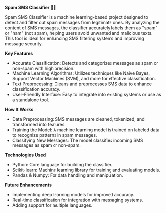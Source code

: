 **Spam SMS Classifier** 📱🚫

Spam SMS Classifier is a machine learning-based project designed to detect and filter out spam messages from legitimate ones. By analyzing the content of SMS messages, the classifier accurately labels them as "spam" or "ham" (not spam), helping users avoid unwanted and malicious texts. This tool is ideal for enhancing SMS filtering systems and improving message security.

**Key Features**
- Accurate Classification: Detects and categorizes messages as spam or non-spam with high precision.
- Machine Learning Algorithms: Utilizes techniques like Naive Bayes, Support Vector Machines (SVM), and more for effective classification.
- Text Preprocessing: Cleans and preprocesses SMS data to enhance classification accuracy.
- User-Friendly Interface: Easy to integrate into existing systems or use as a standalone tool.

**How It Works**
- Data Preprocessing: SMS messages are cleaned, tokenized, and transformed into features.
- Training the Model: A machine learning model is trained on labeled data to recognize patterns in spam messages.
- Classifying New Messages: The model classifies incoming SMS messages as spam or non-spam.

**Technologies Used**
- Python: Core language for building the classifier.
- Scikit-learn: Machine learning library for training and evaluating models.
- Pandas & Numpy: For data handling and manipulation.

**Future Enhancements**
- Implementing deep learning models for improved accuracy.
- Real-time classification for integration with messaging systems.
- Adding support for multiple languages.
